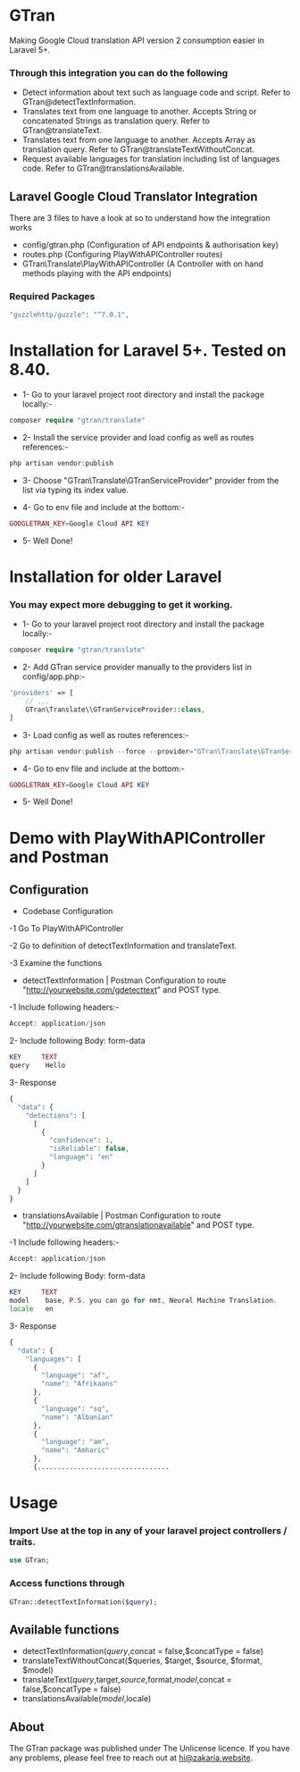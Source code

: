 # GTran
Making Google Cloud translation API version 2 consumption easier in Laravel 5+.

### Through this integration you can do the following
- Detect information about text such as language code and script. Refer to GTran@detectTextInformation.
- Translates text from one language to another. Accepts String or concatenated Strings as translation query. Refer to GTran@translateText.
- Translates text from one language to another. Accepts Array as translation query. Refer to GTran@translateTextWithoutConcat.
- Request available languages for translation including list of languages code. Refer to GTran@translationsAvailable.

## Laravel Google Cloud Translator Integration

There are 3 files to have a look at so to understand how the integration works

- config/gtran.php (Configuration of API endpoints & authorisation key)
- routes.php (Configuring PlayWithAPIController routes)
- GTran\Translate\PlayWithAPIController (A Controller with on hand methods playing with the API endpoints)

### Required Packages

```php
"guzzlehttp/guzzle": "^7.0.1",
```

# Installation for Laravel 5+. Tested on 8.40.

- 1- Go to your laravel project root directory and install the package locally:-

```php
composer require "gtran/translate"
```

- 2- Install the service provider and load config as well as routes references:-

```php
php artisan vendor:publish
```
- 3- Choose "GTran\Translate\GTranServiceProvider" provider from the list via typing its index value.

- 4- Go to env file and include at the bottom:-

```php
GOOGLETRAN_KEY=Google Cloud API KEY
```

- 5- Well Done!

# Installation for older Laravel 
### You may expect more debugging to get it working.

- 1- Go to your laravel project root directory and install the package locally:-
```php
composer require "gtran/translate"
```

- 2- Add GTran service provider manually to the providers list in config/app.php:-
```php
'providers' => [
    // ...
    GTran\Translate\\GTranServiceProvider::class,
]
```

- 3- Load config as well as routes references:-
```php
php artisan vendor:publish --force --provider="GTran\Translate\GTranServiceProvider"
```

- 4- Go to env file and include at the bottom:-

```php
GOOGLETRAN_KEY=Google Cloud API KEY
```

- 5- Well Done!

# Demo with PlayWithAPIController and Postman

## Configuration

- Codebase Configuration

-1 Go To PlayWithAPIController

-2 Go to definition of detectTextInformation and translateText.

-3 Examine the functions

- detectTextInformation | Postman Configuration to route "http://yourwebsite.com/gdetecttext" and POST type.

-1 Include following headers:-

```php
Accept: application/json
```

2- Include following Body: form-data

```php
KEY     TEXT
query    Hello
```

3- Response

```php
{
  "data": {
    "detections": [
      [
        {
          "confidence": 1,
          "isReliable": false,
          "language": "en"
        }
      ]
    ]
  }
}
```

- translationsAvailable | Postman Configuration to route "http://yourwebsite.com/gtranslationavailable" and POST type.

-1 Include following headers:-

```php
Accept: application/json
```

2- Include following Body: form-data

```php
KEY     TEXT
model    base, P.S. you can go for nmt, Neural Machine Translation.
locale   en
```

3- Response

```php
{
  "data": {
    "languages": [
      {
        "language": "af",
        "name": "Afrikaans"
      },
      {
        "language": "sq",
        "name": "Albanian"
      },
      {
        "language": "am",
        "name": "Amharic"
      },
      {.................................
```

# Usage

### Import Use at the top in any of your laravel project controllers / traits.
```php
use GTran;
```

### Access functions through 

```php
GTran::detectTextInformation($query);
```

## Available functions

- detectTextInformation($query,$concat = false,$concatType = false)
- translateTextWithoutConcat($queries, $target, $source, $format, $model)
- translateText($query,$target,$source,$format,$model,$concat = false,$concatType = false)
- translationsAvailable($model,$locale)

## About

The GTran package was published under The Unlicense licence. If you have any problems, please feel free to reach out at hi@zakaria.website.
